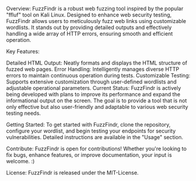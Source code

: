 Overview:
FuzzFindr is a robust web fuzzing tool inspired by the popular "ffluf" tool on Kali Linux. Designed to enhance web security testing, FuzzFindr allows users to meticulously fuzz web links using customizable wordlists. It stands out by providing detailed outputs and effectively handling a wide array of HTTP errors, ensuring smooth and efficient operation.

Key Features:

Detailed HTML Output: Neatly formats and displays the HTML structure of fuzzed web pages.
Error Handling: Intelligently manages diverse HTTP errors to maintain continuous operation during tests.
Customizable Testing: Supports extensive customization through user-defined wordlists and adjustable operational parameters.
Current Status:
FuzzFindr is actively being developed with plans to improve its performance and expand the informational output on the screen. The goal is to provide a tool that is not only effective but also user-friendly and adaptable to various web security testing needs.

Getting Started:
To get started with FuzzFindr, clone the repository, configure your wordlist, and begin testing your endpoints for security vulnerabilities. Detailed instructions are available in the "Usage" section.

Contribute:
FuzzFindr is open for contributions! Whether you're looking to fix bugs, enhance features, or improve documentation, your input is welcome. :)

License:
FuzzFindr is released under the MIT-License.
